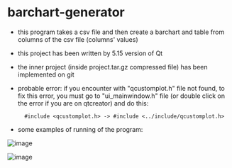 # barchart-generator
- this program takes a csv file and then create a barchart and table from columns of the csv file (columns' values)

- this project has been written by 5.15 version of Qt

- the inner project (inside project.tar.gz compressed file) has been implemented on git

- probable error:
    if you encounter with "qcustomplot.h" file not found, to fix this error, you must
    go to "ui_mainwindow.h" file (or double click on the error if you are on qtcreator) and
    do this:
    
        #include <qcustomplot.h> -> #include <../include/qcustomplot.h>

        
- some examples of running of the program:

![image](https://user-images.githubusercontent.com/112639283/214506736-0e53ef2b-4574-4f9c-b46b-363a7168571b.png)

![image](https://user-images.githubusercontent.com/112639283/214507129-f7b7a06f-9842-42c9-83f7-0850213a70c6.png)
